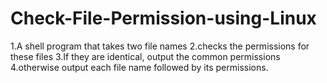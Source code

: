 # Check-File-Permission-using-Linux

1.A shell program that takes two file names
2.checks the permissions for these files
3.If they are identical, output the common permissions
4.otherwise output each file name followed by its permissions.
